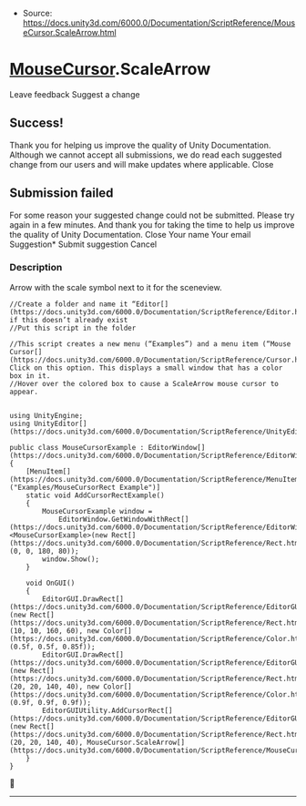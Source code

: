 * Source: https://docs.unity3d.com/6000.0/Documentation/ScriptReference/MouseCursor.ScaleArrow.html

#  [MouseCursor](https://docs.unity3d.com/6000.0/Documentation/ScriptReference/MouseCursor.html).ScaleArrow
Leave feedback
Suggest a change
## Success!
Thank you for helping us improve the quality of Unity Documentation. Although we cannot accept all submissions, we do read each suggested change from our users and will make updates where applicable.
Close
## Submission failed
For some reason your suggested change could not be submitted. Please <a>try again</a> in a few minutes. And thank you for taking the time to help us improve the quality of Unity Documentation.
Close
Your name Your email Suggestion* Submit suggestion
Cancel
### Description
Arrow with the scale symbol next to it for the sceneview.
```
//Create a folder and name it “Editor[](https://docs.unity3d.com/6000.0/Documentation/ScriptReference/Editor.html)” if this doesn’t already exist
//Put this script in the folder  
  
//This script creates a new menu (“Examples”) and a menu item (“Mouse Cursor[](https://docs.unity3d.com/6000.0/Documentation/ScriptReference/Cursor.html)”). Click on this option. This displays a small window that has a color box in it.
//Hover over the colored box to cause a ScaleArrow mouse cursor to appear.  
  

using UnityEngine;
using UnityEditor[](https://docs.unity3d.com/6000.0/Documentation/ScriptReference/UnityEditor.html);  
  
public class MouseCursorExample : EditorWindow[](https://docs.unity3d.com/6000.0/Documentation/ScriptReference/EditorWindow.html)
{
    [MenuItem[](https://docs.unity3d.com/6000.0/Documentation/ScriptReference/MenuItem.html)("Examples/MouseCursorRect Example")]
    static void AddCursorRectExample()
    {
        MouseCursorExample window =
            EditorWindow.GetWindowWithRect[](https://docs.unity3d.com/6000.0/Documentation/ScriptReference/EditorWindow.GetWindowWithRect.html)<MouseCursorExample>(new Rect[](https://docs.unity3d.com/6000.0/Documentation/ScriptReference/Rect.html)(0, 0, 180, 80));
        window.Show();
    }  
  
    void OnGUI()
    {
        EditorGUI.DrawRect[](https://docs.unity3d.com/6000.0/Documentation/ScriptReference/EditorGUI.DrawRect.html)(new Rect[](https://docs.unity3d.com/6000.0/Documentation/ScriptReference/Rect.html)(10, 10, 160, 60), new Color[](https://docs.unity3d.com/6000.0/Documentation/ScriptReference/Color.html)(0.5f, 0.5f, 0.85f));
        EditorGUI.DrawRect[](https://docs.unity3d.com/6000.0/Documentation/ScriptReference/EditorGUI.DrawRect.html)(new Rect[](https://docs.unity3d.com/6000.0/Documentation/ScriptReference/Rect.html)(20, 20, 140, 40), new Color[](https://docs.unity3d.com/6000.0/Documentation/ScriptReference/Color.html)(0.9f, 0.9f, 0.9f));
        EditorGUIUtility.AddCursorRect[](https://docs.unity3d.com/6000.0/Documentation/ScriptReference/EditorGUIUtility.AddCursorRect.html)(new Rect[](https://docs.unity3d.com/6000.0/Documentation/ScriptReference/Rect.html)(20, 20, 140, 40), MouseCursor.ScaleArrow[](https://docs.unity3d.com/6000.0/Documentation/ScriptReference/MouseCursor.ScaleArrow.html));
    }
}

```

* * *
